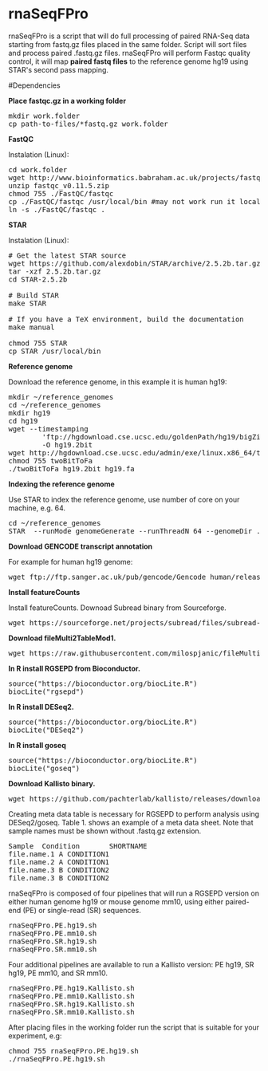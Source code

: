 # rnaSeqFPro

rnaSeqFPro is a script that will do full processing of paired RNA-Seq data starting from fastq.gz files placed in the same folder. Script will sort files and process paired .fastq.gz files. rnaSeqFPro will perform Fastqc quality control, it will map **paired fastq files** to the reference genome hg19 using STAR's second pass mapping.

#Dependencies

**Place fastqc.gz in a working folder**

<pre>
mkdir work.folder
cp path-to-files/*fastq.gz work.folder
</pre>

**FastQC**

Instalation (Linux):

<pre>
cd work.folder
wget http://www.bioinformatics.babraham.ac.uk/projects/fastqc/fastqc_v0.11.5.zip
unzip fastqc_v0.11.5.zip
chmod 755 ./FastQC/fastqc
cp ./FastQC/fastqc /usr/local/bin #may not work run it locally via link:
ln -s ./FastQC/fastqc .
</pre>

**STAR**

Instalation (Linux):

<pre>
# Get the latest STAR source
wget https://github.com/alexdobin/STAR/archive/2.5.2b.tar.gz
tar -xzf 2.5.2b.tar.gz
cd STAR-2.5.2b

# Build STAR
make STAR

# If you have a TeX environment, build the documentation
make manual

chmod 755 STAR
cp STAR /usr/local/bin
</pre>

**Reference genome**

Download the reference genome, in this example it is human hg19:

<pre>
mkdir ~/reference_genomes
cd ~/reference_genomes
mkdir hg19
cd hg19
wget --timestamping 
        'ftp://hgdownload.cse.ucsc.edu/goldenPath/hg19/bigZips/hg19.2bit ' 
        -O hg19.2bit 
wget http://hgdownload.cse.ucsc.edu/admin/exe/linux.x86_64/twoBitToFa
chmod 755 twoBitToFa
./twoBitToFa hg19.2bit hg19.fa
</pre>

**Indexing the reference genome**

Use STAR to index the reference genome, use number of core on your machine, e.g. 64.
<pre>
cd ~/reference_genomes
STAR  --runMode genomeGenerate --runThreadN 64 --genomeDir ./ --genomeFastaFiles hg19.fa
</pre>

**Download GENCODE transcript annotation**

For example for human hg19 genome:
<pre>
wget ftp://ftp.sanger.ac.uk/pub/gencode/Gencode_human/release_25/GRCh37_mapping/gencode.v25lift37.annotation.gtf.gz
</pre>

**Install featureCounts**

Install featureCounts. Downoad Subread binary from Sourceforge.
<pre>
wget https://sourceforge.net/projects/subread/files/subread-1.5.1/subread-1.5.1-Linux-x86_64.tar.gz/download
</pre>

**Download fileMulti2TableMod1.**

<pre>
wget https://raw.githubusercontent.com/milospjanic/fileMulti2TableMod1/master/fileMulti2TableMod1.awk
</pre>	

**In R install RGSEPD from Bioconductor.**

<pre>
source("https://bioconductor.org/biocLite.R")
biocLite("rgsepd")
</pre>

**In R install DESeq2.**

<pre>
source("https://bioconductor.org/biocLite.R")
biocLite("DESeq2")
</pre>

**In R install goseq**

<pre>
source("https://bioconductor.org/biocLite.R")
biocLite("goseq")
</pre>

**Download Kallisto binary.**

<pre>
wget https://github.com/pachterlab/kallisto/releases/download/v0.43.0/kallisto_linux-v0.43.0.tar.gz
</pre>

Creating meta data table is necessary for RGSEPD to perform analysis using DESeq2/goseq. Table 1. shows an example of a meta data sheet. Note that sample names must be shown without .fastq.gz extension.

<pre>
Sample  Condition       SHORTNAME
file.name.1 A CONDITION1
file.name.2 A CONDITION1
file.name.3 B CONDITION2
file.name.3 B CONDITION2
</pre>

rnaSeqFPro is composed of four pipelines that will run a RGSEPD version on either human genome hg19 or mouse genome mm10, using either paired-end (PE) or single-read (SR) sequences. 

<pre>
rnaSeqFPro.PE.hg19.sh
rnaSeqFPro.PE.mm10.sh
rnaSeqFPro.SR.hg19.sh
rnaSeqFPro.SR.mm10.sh
</pre>

Four additional pipelines are available to run a Kallisto version: PE hg19, SR hg19, PE mm10, and SR mm10. 

<pre>
rnaSeqFPro.PE.hg19.Kallisto.sh
rnaSeqFPro.PE.mm10.Kallisto.sh
rnaSeqFPro.SR.hg19.Kallisto.sh
rnaSeqFPro.SR.mm10.Kallisto.sh
</pre>

After placing files in the working folder run the script that is suitable for your experiment, e.g: 

<pre>
chmod 755 rnaSeqFPro.PE.hg19.sh
./rnaSeqFPro.PE.hg19.sh
</pre>
